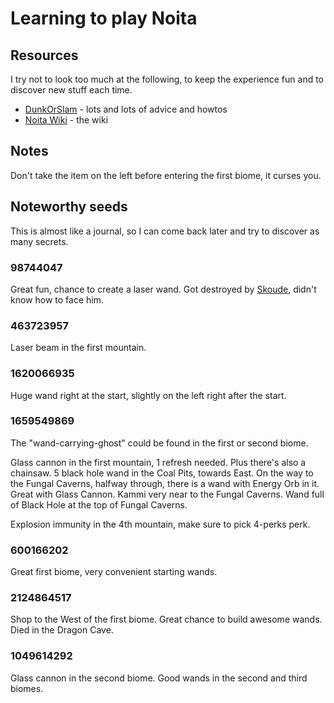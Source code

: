 # Learning to play Noita

## Resources

I try not to look too much at the following, to keep the experience fun and to discover new stuff each time.

* [DunkOrSlam](https://www.youtube.com/channel/UCwBEhH4-1iOnI2GQBIT0Ohg) - lots and lots of advice and howtos
* [Noita Wiki](https://noita.fandom.com/wiki/Noita_Wiki) - the wiki

## Notes

Don't take the item on the left before entering the first biome, it curses you.

## Noteworthy seeds

This is almost like a journal, so I can come back later and try to discover as many secrets.

### 98744047

Great fun, chance to create a laser wand. Got destroyed by [Skoude](https://noita.fandom.com/wiki/Skoude), didn't know how to face him.

### 463723957

Laser beam in the first mountain.

### 1620066935

Huge wand right at the start, slightly on the left right after the start.

### 1659549869

The "wand-carrying-ghost" could be found in the first or second biome.

Glass cannon in the first mountain, 1 refresh needed. Plus there's also a chainsaw.
5 black hole wand in the Coal Pits, towards East.
On the way to the Fungal Caverns, halfway through, there is a wand with Energy Orb in it. Great with Glass Cannon.
Kammi very near to the Fungal Caverns.
Wand full of Black Hole at the top of Fungal Caverns.

Explosion immunity in the 4th mountain, make sure to pick 4-perks perk.

### 600166202

Great first biome, very convenient starting wands.

### 2124864517

Shop to the West of the first biome.
Great chance to build awesome wands. Died in the Dragon Cave.

### 1049614292

Glass cannon in the second biome.
Good wands in the second and third biomes.
